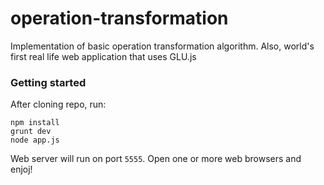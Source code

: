 # operation-transformation
Implementation of basic operation transformation algorithm. Also, world's first real life web application that uses GLU.js

### Getting started

After cloning repo, run:

    npm install
    grunt dev
    node app.js

Web server will run on port `5555`. Open one or more web browsers and enjoj!

